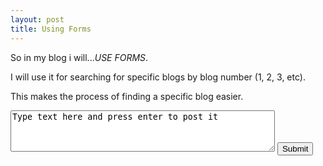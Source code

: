 ```yaml
---
layout: post
title: Using Forms
---
```

<head>
<script>
function Message() {
  var message = document.getElementById("meme")
  message.innerHTML = "Anonymous says:" + "<br>" 
}
</script>
</head>

<p>So in my blog i will...<em>USE FORMS</em>.</p>

<p>I will use it for searching for specific blogs by blog number (1, 2, 3, etc).</p>
<p>This makes the process of finding a specific blog easier.</p>

<form id="meme" onsubmit="Message()">
<textarea rows="4" cols="50" >
Type text here and press enter to post it
</textarea>
<input type="submit" value="Submit" name="button">
</form>


